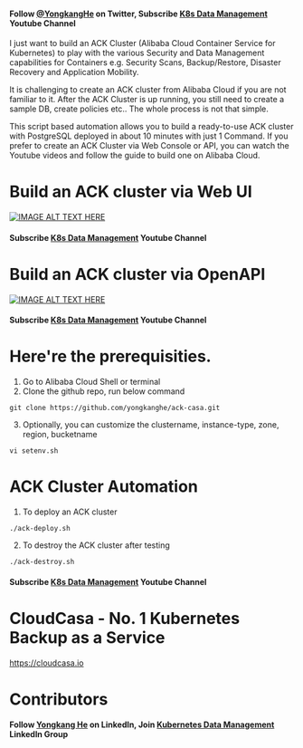 #### Follow [@YongkangHe](https://twitter.com/yongkanghe) on Twitter, Subscribe [K8s Data Management](https://www.youtube.com/channel/UCm-sw1b23K-scoVSCDo30YQ?sub_confirmation=1) Youtube Channel

I just want to build an ACK Cluster (Alibaba Cloud Container Service for Kubernetes) to play with the various Security and Data Management capabilities for Containers e.g. Security Scans, Backup/Restore, Disaster Recovery and Application Mobility.

It is challenging to create an ACK cluster from Alibaba Cloud if you are not familiar to it. After the ACK Cluster is up running, you still need to create a sample DB, create policies etc.. The whole process is not that simple.

This script based automation allows you to build a ready-to-use ACK cluster with PostgreSQL deployed in about 10 minutes with just 1 Command. If you prefer to create an ACK Cluster via Web Console or API, you can watch the Youtube videos and follow the guide to build one on Alibaba Cloud.

# Build an ACK cluster via Web UI
[![IMAGE ALT TEXT HERE](https://img.youtube.com/vi/JLdc4D9kAss/0.jpg)](https://www.youtube.com/watch?v=JLdc4D9kAss)

#### Subscribe [K8s Data Management](https://www.youtube.com/channel/UCm-sw1b23K-scoVSCDo30YQ?sub_confirmation=1) Youtube Channel

# Build an ACK cluster via OpenAPI
[![IMAGE ALT TEXT HERE](https://img.youtube.com/vi/eXjTSDmgcUE/0.jpg)](https://www.youtube.com/watch?v=eXjTSDmgcUE)

#### Subscribe [K8s Data Management](https://www.youtube.com/channel/UCm-sw1b23K-scoVSCDo30YQ?sub_confirmation=1) Youtube Channel

# Here're the prerequisities. 

1. Go to Alibaba Cloud Shell or terminal
2. Clone the github repo, run below command
````
git clone https://github.com/yongkanghe/ack-casa.git
````
3. Optionally, you can customize the clustername, instance-type, zone, region, bucketname
````
vi setenv.sh
````

# ACK Cluster Automation 

1. To deploy an ACK cluster
````
./ack-deploy.sh
````

2. To destroy the ACK cluster after testing
````
./ack-destroy.sh
````

#### Subscribe [K8s Data Management](https://www.youtube.com/channel/UCm-sw1b23K-scoVSCDo30YQ?sub_confirmation=1) Youtube Channel

# CloudCasa - No. 1 Kubernetes Backup as a Service
https://cloudcasa.io 

# Contributors

#### Follow [Yongkang He](http://yongkang.cloud) on LinkedIn, Join [Kubernetes Data Management](https://www.linkedin.com/groups/13983251) LinkedIn Group
